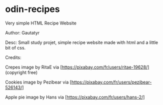 # odin-recipes
Very simple HTML Recipe Website 

Author: Gautatyr

Desc: 
Small study projet, simple recipe website made with html and a little bit of css.


Credits:

Crepes image by RitaE via [https://pixabay.com/fr/users/ritae-19628/] (copyright free)

Cookies image by Pezibear via [https://pixabay.com/fr/users/pezibear-526143/]

Apple pie image by Hans via [https://pixabay.com/fr/users/hans-2/]

